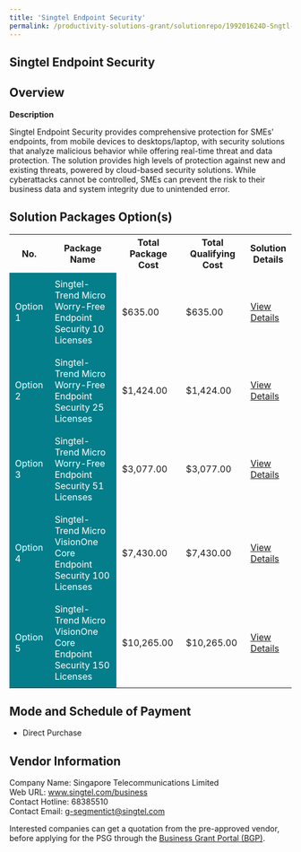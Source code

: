 ```yaml
---
title: 'Singtel Endpoint Security'
permalink: /productivity-solutions-grant/solutionrepo/199201624D-Sngtl-Endpont-Scurty-G
---
```


## Singtel Endpoint Security

## Overview

**Description**

Singtel Endpoint Security provides comprehensive protection for SMEs' endpoints, from mobile devices to desktops/laptop, with security solutions that analyze malicious behavior while offering real-time threat and data protection. The solution provides high levels of protection against new and existing threats, powered by cloud-based security solutions. While cyberattacks cannot be controlled, SMEs can prevent the risk to their business data and system integrity due to unintended error.

## Solution Packages Option(s)

<table>
<tr>
<th><b>No.</b></th>
<th><b>Package Name</b></th>
<th><b>Total Package Cost</b></th>
<th><b>Total Qualifying Cost</b></th>
<th><b>Solution Details</b></th>
</tr>
<tr>
<td style='padding: 10px; background-color: #037E8A; color: #FFFFFF;'>Option 1</td>
<td style='padding: 10px; background-color: #037E8A; color: #FFFFFF;'>Singtel-Trend Micro Worry-Free Endpoint Security 10 Licenses</td>
<td style='padding: 10px;'>$635.00</td>
<td style='padding: 10px;'>$635.00</td>
<td style='padding: 10px;'><a href='/images/psg/Sintel_Endpoint_25072024_Desensitised_Annex3_Part1.pdf' target='_blank'>View Details</a></td>
</tr>
<tr>
<td style='padding: 10px; background-color: #037E8A; color: #FFFFFF;'>Option 2</td>
<td style='padding: 10px; background-color: #037E8A; color: #FFFFFF;'>Singtel-Trend Micro Worry-Free Endpoint Security 25 Licenses</td>
<td style='padding: 10px;'>$1,424.00</td>
<td style='padding: 10px;'>$1,424.00</td>
<td style='padding: 10px;'><a href='/images/psg/Sintel_Endpoint_25072024_Desensitised_Annex3_Part2.pdf' target='_blank'>View Details</a></td>
</tr>
<tr>
<td style='padding: 10px; background-color: #037E8A; color: #FFFFFF;'>Option 3</td>
<td style='padding: 10px; background-color: #037E8A; color: #FFFFFF;'>Singtel-Trend Micro Worry-Free Endpoint Security 51 Licenses</td>
<td style='padding: 10px;'>$3,077.00</td>
<td style='padding: 10px;'>$3,077.00</td>
<td style='padding: 10px;'><a href='/images/psg/Sintel_Endpoint_25072024_Desensitised_Annex3_Part3.pdf' target='_blank'>View Details</a></td>
</tr>
<tr>
<td style='padding: 10px; background-color: #037E8A; color: #FFFFFF;'>Option 4</td>
<td style='padding: 10px; background-color: #037E8A; color: #FFFFFF;'>Singtel-Trend Micro VisionOne Core Endpoint Security 100 Licenses</td>
<td style='padding: 10px;'>$7,430.00</td>
<td style='padding: 10px;'>$7,430.00</td>
<td style='padding: 10px;'><a href='/images/psg/Sintel_Endpoint_25072024_Desensitised_Annex3_Part4.pdf' target='_blank'>View Details</a></td>
</tr>
<tr>
<td style='padding: 10px; background-color: #037E8A; color: #FFFFFF;'>Option 5</td>
<td style='padding: 10px; background-color: #037E8A; color: #FFFFFF;'>Singtel-Trend Micro VisionOne Core Endpoint Security 150 Licenses</td>
<td style='padding: 10px;'>$10,265.00</td>
<td style='padding: 10px;'>$10,265.00</td>
<td style='padding: 10px;'><a href='/images/psg/Sintel_Endpoint_25072024_Desensitised_Annex3_Part5.pdf' target='_blank'>View Details</a></td>
</tr>
</table>

## Mode and Schedule of Payment

 - Direct Purchase

## Vendor Information

 Company Name: Singapore Telecommunications Limited<br>Web URL: www.singtel.com/business <br>Contact Hotline: 68385510 <br>Contact Email: g-segmentict@singtel.com <br>

Interested companies can get a quotation from the pre-approved vendor, before applying for the PSG through the <a href='https://www.businessgrants.gov.sg/' target='_blank' rel='noopener'>Business Grant Portal (BGP)</a>.

<script src="/jquery/resize-tables.js"></script>
